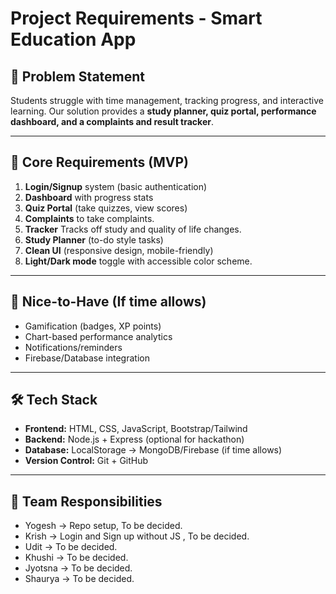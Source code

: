 # Project Requirements - Smart Education App

## 📌 Problem Statement
Students struggle with time management, tracking progress, and interactive learning.
Our solution provides a **study planner, quiz portal, performance dashboard, and a complaints and result tracker**.

---

## 🎯 Core Requirements (MVP)
1. **Login/Signup** system (basic authentication)
2. **Dashboard** with progress stats
3. **Quiz Portal** (take quizzes, view scores)
4. **Complaints** to take complaints.
5. **Tracker** Tracks off study and quality of life changes.
6. **Study Planner** (to-do style tasks)
7. **Clean UI** (responsive design, mobile-friendly)
8. **Light/Dark mode**  toggle with accessible color scheme.

---

## 🚀 Nice-to-Have (If time allows)
- Gamification (badges, XP points)
- Chart-based performance analytics
- Notifications/reminders
- Firebase/Database integration

---

## 🛠️ Tech Stack
- **Frontend:** HTML, CSS, JavaScript, Bootstrap/Tailwind
- **Backend:** Node.js + Express (optional for hackathon)
- **Database:** LocalStorage → MongoDB/Firebase (if time allows)
- **Version Control:** Git + GitHub

---

## 👥 Team Responsibilities
- Yogesh → Repo setup, To be decided.
- Krish → Login and Sign up without JS ,  To be decided.
- Udit → To be decided.
- Khushi → To be decided.
- Jyotsna → To be decided.
- Shaurya → To be decided.
